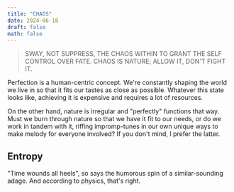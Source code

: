 ```yaml
---
title: "CHAOS"
date: 2024-06-18
draft: false
math: false
---
```


> SWAY, NOT SUPPRESS, THE CHAOS WITHIN TO GRANT THE SELF CONTROL OVER
> FATE. CHAOS IS NATURE; ALLOW IT, DON'T FIGHT IT.

Perfection is a human-centric concept. We're constantly shaping the
world we live in so that it fits our tastes as close as possible.
Whatever this state looks like, achieving it is expensive and requires a
lot of resources.

On the other hand, nature is irregular and "perfectly" functions that
way. Must we burn through nature so that we have it fit to our needs, or
do we work in tandem with it, riffing impromp-tunes in our own unique
ways to make melody for everyone involved? If you don't mind, I prefer
the latter.

## Entropy

"Time wounds all heels", so says the humorous spin of a similar-sounding
adage. And according to physics, that's right.

